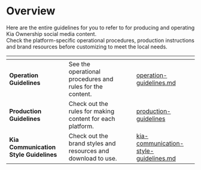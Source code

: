 # Overview

Here are the entire guidelines for you to refer to for producing and operating Kia Ownership social media content.\
Check the platform-specific operational procedures, production instructions and brand resources before customizing to meet the local needs.





<table data-view="cards"><thead><tr><th></th><th></th><th data-hidden data-card-cover data-type="files"></th><th data-hidden></th><th data-hidden data-card-target data-type="content-ref"></th></tr></thead><tbody><tr><td><strong>Operation Guidelines</strong></td><td>See the operational procedures and rules for the content.</td><td></td><td></td><td><a href="operation-guidelines.md">operation-guidelines.md</a></td></tr><tr><td><strong>Production Guidelines</strong></td><td>Check out the rules for making content for each platform.</td><td></td><td></td><td><a href="production-guidelines/">production-guidelines</a></td></tr><tr><td><strong>Kia Communication Style Guidelines</strong></td><td>Check out the brand styles and resources and download to use.</td><td></td><td></td><td><a href="kia-communication-style-guidelines.md">kia-communication-style-guidelines.md</a></td></tr></tbody></table>







